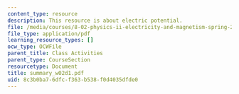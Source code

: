 ```yaml
---
content_type: resource
description: This resource is about electric potential.
file: /media/courses/8-02-physics-ii-electricity-and-magnetism-spring-2007/8c3b0ba76dfcf363b538f0d4035dfde0_summary_w02d1.pdf
file_type: application/pdf
learning_resource_types: []
ocw_type: OCWFile
parent_title: Class Activities
parent_type: CourseSection
resourcetype: Document
title: summary_w02d1.pdf
uid: 8c3b0ba7-6dfc-f363-b538-f0d4035dfde0
---
```

